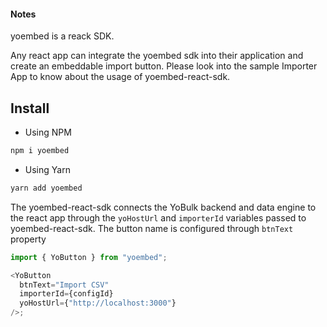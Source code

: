 #### Notes

yoembed is a reack SDK.

Any react app can integrate the yoembed sdk into their application and create an embeddable import button.
Please look into the sample Importer App to know about the usage of yoembed-react-sdk.

## Install

- Using NPM

```bash
npm i yoembed
```

- Using Yarn

```bash
yarn add yoembed
```

The yoembed-react-sdk connects the YoBulk backend and data engine to the react app through the
`yoHostUrl` and `importerId` variables passed to yoembed-react-sdk. The button name is configured through `btnText` property

```javascript
import { YoButton } from "yoembed";

<YoButton
  btnText="Import CSV"
  importerId={configId}
  yoHostUrl={"http://localhost:3000"}
/>;
```
